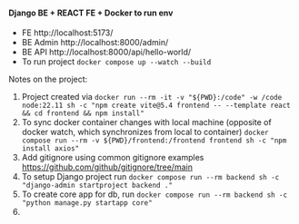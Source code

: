 #### Django BE + REACT FE + Docker to run env 

- FE http://localhost:5173/
- BE Admin http://localhost:8000/admin/
- BE API http://localhost:8000/api/hello-world/
- To run project `docker compose up --watch --build`

Notes on the project:
1. Project created via `docker run --rm -it -v "${PWD}:/code" -w /code node:22.11 sh -c "npm create vite@5.4 frontend -- --template react && cd frontend && npm install"`
2. To sync docker container changes with local machine (opposite of docker watch, which synchronizes from local to container) `docker compose run --rm -v ${PWD}/frontend:/frontend frontend sh -c "npm install axios"`
3. Add gitignore using common gitignore examples https://github.com/github/gitignore/tree/main
4. To setup Django project run `docker compose run --rm backend sh -c "django-admin startproject backend ."`
5. To create core app for db, run `docker compose run --rm backend sh -c "python manage.py startapp core"`
6. 

